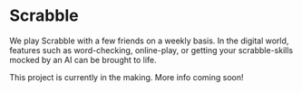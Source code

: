 # Scrabble

We play Scrabble with a few friends on a weekly basis. In the digital world, features such as word-checking, online-play, or getting your scrabble-skills mocked by an AI can be brought to life.

This project is currently in the making. More info coming soon!

[comment]: <> (This is a comment, it will not be included)

